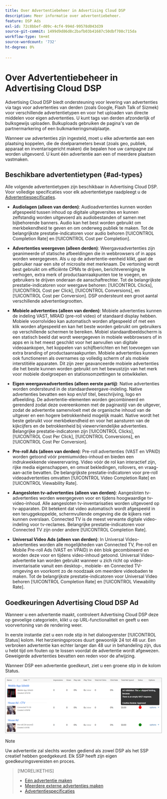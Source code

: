 ```yaml
---
title: Over Advertentiebeheer in Advertising Cloud DSP
description: Meer informatie over advertentiebeheer.
feature: DSP Ads
exl-id: 72c8bbef-d09c-4cf4-994d-99578d043d39
source-git-commit: 1499d9d86d8c2bafb03b41687c50dbf708c715da
workflow-type: tm+mt
source-wordcount: '732'
ht-degree: 0%

---
```


# Over Advertentiebeheer in Advertising Cloud DSP

<!-- add "The Ads View (Dashboard?)" section -->

Advertising Cloud DSP biedt ondersteuning voor levering van advertenties via tags voor advertenties van derden (zoals Google, Flash Talk of Sizmek) voor verschillende advertentietypen en voor het uploaden van directe middelen voor eigen advertenties. U kunt tags van derden afzonderlijk of bulksgewijs uploaden. Bulkuploads gebruiken de pagina&#39;s van de partnermarkering of een bulkmarkeringsmalplaatje.

<!-- The bulk upload feature requires you to either a) upload DoubleClick and Flashtalking tag sheets or b) download a template, input your tags into the template, and then re-upload the template. -->
<!-- need a list of all supported third-party ad servers; see file in future-tbd folder -->

Wanneer uw advertenties zijn ingesteld, moet u elke advertentie aan een plaatsing koppelen, die de doelparameters bevat (zoals geo, publiek, apparaat en inventarisgericht maken) die bepalen hoe uw campagne zal worden uitgevoerd. U kunt één advertentie aan een of meerdere plaatsen vastmaken.

## Beschikbare advertentietypen {#ad-types}

Alle volgende advertentietypen zijn beschikbaar in Advertising Cloud DSP. Voor volledige specificaties voor elk advertentietype raadpleegt u de [Advertentiespecificaties](ad-specs.md).

* **Audiolagen (alleen van derden)**: Audioadvertenties kunnen worden afgespeeld tussen inhoud op digitale uitgeversites en kunnen zelfstandig worden uitgevoerd als audiobestanden of samen met bijbehorende banners. Audio kan het best worden gebruikt om merkbekendheid te geven en om onderweg publiek te maken. Tot de belangrijkste prestatie-indicatoren voor audio behoren [!UICONTROL Completion Rate] en [!UICONTROL Cost per Completion].

* **Advertenties weergeven (alleen derden)**: Weergaveadvertenties zijn geanimeerde of statische afbeeldingen die in webbrowsers of in apps worden weergegeven. Als u op de advertentie-eenheid klikt, gaat de gebruiker naar een site of microsite met merknaam. De vertoning wordt best gebruikt om efficiënte CPMs te drijven, berichtvereniging te verhogen, extra merk of productaanraakpunten toe te voegen, en gebruikers te drijven onderaan de aanschaftrechter. Tot de belangrijkste prestatie-indicatoren voor weergave behoren: [!UICONTROL Clicks], [!UICONTROL Cost per Click], [!UICONTROL Conversions], en [!UICONTROL Cost per Conversion]. DSP ondersteunt een groot aantal verschillende advertentiegrootten.

* **Mobiele advertenties (alleen van derden)**: Mobiele advertenties kunnen de indeling VAST, MRAID (pre-roll video) of standaard display hebben. Mobiele voorrolvideo kan automatisch worden afgespeeld of met een klik worden afgespeeld en kan het beste worden gebruikt om gebruikers op verschillende schermen te bereiken. Mobiel standaardbeeldscherm is een statisch beeld dat wordt weergegeven in mobiele webbrowsers of in apps en is het meest geschikt voor het aanvullen van digitale videoaankopen, het koppelen van schijfberichten en het toevoegen van extra branding of productaanraakpunten. Mobiele advertenties kunnen ook functioneren als overnames op volledig scherm of als mobiele interstitiële apparaten. Dit zijn zeer geavanceerde mobiele advertenties die het beste kunnen worden gebruikt om het bewustzijn van het merk voor mobiele doelgroepen en stationsomzettingen te ontwikkelen.

* **Eigen weergaveadvertenties (alleen eerste partij)**: Native advertenties worden ondersteund in de standaardweergave-indeling. Native advertenties bevatten een kop en/of titel, beschrijving, logo en afbeelding. De advertentie-elementen worden gecombineerd en gerenderd zodat deze overeenkomen met de paginastijl van de uitgever, zodat de advertentie samenvloeit met de organische inhoud van de uitgever en een hogere betrokkenheid mogelijk maakt. Native wordt het beste gebruikt voor merkbekendheid en voor het aansturen van de kijkcijfers en de betrokkenheid bij viewervriendelijke advertenties. Belangrijke prestatie-indicatoren zijn [!UICONTROL Clicks], [!UICONTROL Cost Per Click], [!UICONTROL Conversions], en [!UICONTROL Cost Per Conversion].

* **Pre-roll Ads (alleen van derden)**: Pre-roll advertenties (VAST en VPAID) worden getoond vóór premiumvideo-inhoud en bieden een indrukwekkende viewerervaring. Video vóór de rol kan interactief zijn, rijke media eigenschappen, en omvat bekledingen, rollovers, en vraag-aan-actie bevatten. De belangrijkste prestatie-indicatoren voor pre-roll videoadvertenties omvatten [!UICONTROL Video Completion Rate] en [!UICONTROL Viewability Rate].

* **Aangesloten tv-advertenties (alleen van derden)**: Aangesloten tv-advertenties worden weergegeven voor en tijdens hoogwaardige tv-video-inhoud. Alle aangesloten tv-inventarisaties worden uitgevoerd op tv-apparaten. Dit betekent dat video automatisch wordt afgespeeld in een teruggekoppelde, schermvullende omgeving die de kijkers niet kunnen overslaan. Connected TV is de meest verwante digitale video-indeling voor tv-reclames. Belangrijke prestatie-indicatoren voor Connected TV zijn onder andere [!UICONTROL Completion Rate].

* **Universal Video Ads (alleen van derden)**: In Universal Video-advertenties worden alle mogelijkheden van Connected TV, Pre-roll en Mobile Pre-roll Ads (VAST en VPAID) in één blok gecombineerd en worden deze voor en tijdens video-inhoud getoond. Universal Video-advertentie kan worden gebruikt wanneer u zich richt op video-inventarisatie vanuit een desktop-, mobiele- en Connected TV-omgeving en voorkomt zo de noodzaak om meerdere videobaden te maken. Tot de belangrijkste prestatie-indicatoren voor Universal Video behoren [!UICONTROL Completion Rate] en [!UICONTROL Viewability Rate].

## Goedkeuringen Advertising Cloud DSP Ad

Wanneer u een advertentie maakt, controleert Advertising Cloud DSP deze op gevoelige categorieën, klikt u op URL-functionaliteit en geeft u een voorvertoning van de rendering weer.

In eerste instantie ziet u een rode stip in het dialoogvenster [!UICONTROL Status] kolom. Het herzieningsproces duurt gewoonlijk 24 tot 48 uur. Een verbroken advertentie kan echter langer dan 48 uur in behandeling zijn, dus u hebt tijd om fouten op te lossen voordat de advertentie wordt afgewezen. Geweigerde advertenties bevatten een reden voor de afwijzing.

Wanneer DSP een advertentie goedkeurt, ziet u een groene stip in de kolom Status.

![goedkeuringsindicator in [!UICONTROL Status] kolom](/help/dsp/assets/ad-approval-status.png)

>[!NOTE]
>
>Uw advertentie zal slechts worden gediend als zowel DSP als het SSP creatief hebben goedgekeurd. Elk SSP heeft zijn eigen goedkeuringsvereisten en proces.

>[!MORELIKETHIS]
>
>* [Eén advertentie maken](ad-create.md)
>* [Meerdere externe advertenties maken](ad-create-multiple.md)
>* [Advertentiespecificaties](ad-specs.md)

